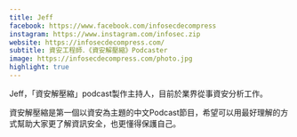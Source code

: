 ```yaml
---
title: Jeff
facebook: https://www.facebook.com/infosecdecompress
instagram: https://www.instagram.com/infosec.zip
website: https://infosecdecompress.com/
subtitle: 資安工程師．《資安解壓縮》Podcaster
image: https://infosecdecompress.com/photo.jpg
highlight: true
---
```


Jeff，「資安解壓縮」podcast製作主持人，目前於業界從事資安分析工作。

資安解壓縮是第一個以資安為主題的中文Podcast節目，希望可以用最好理解的方式幫助大家更了解資訊安全，也更懂得保護自己。